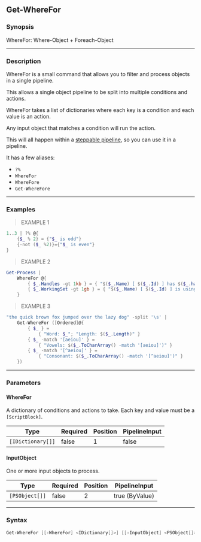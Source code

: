 Get-WhereFor
------------

### Synopsis
WhereFor: Where-Object + Foreach-Object

---

### Description

WhereFor is a small command that allows you to filter and process objects in a single pipeline.

This allows a single object pipeline to be split into multiple conditions and actions.

WhereFor takes a list of dictionaries where each key is a condition and each value is an action.

Any input object that matches a condition will run the action.

This will all happen within a
[steppable pipeline](https://learn.microsoft.com/en-us/dotnet/api/system.management.automation.steppablepipeline?view=powershellsdk-7.4.0&wt.mc_id=MVP_321542),
so you can use it in a pipeline.

It has a few aliases:

* `?%`
* `WhereFor`
* `WhereFore`
* `Get-WhereFore`

---

### Examples
> EXAMPLE 1

```PowerShell
1..3 | ?% @{
    {$_ % 2} = {"$_ is odd"}
    {-not ($_ %2)}={"$_ is even"}
}
```
> EXAMPLE 2

```PowerShell
Get-Process | 
    WhereFor @{
        { $_.Handles -gt 1kb } = { "$($_.Name) [ $($_.Id) ] has $($_.handles) open handles " }
        { $_.WorkingSet -gt 1gb } = { "$($_.Name) [ $($_.Id) ] is using $($_.WorkingSet) of memory" }
    }
```
> EXAMPLE 3

```PowerShell
"the quick brown fox jumped over the lazy dog" -split '\s' | 
    Get-WhereFor ([Ordered]@{
        { $_ } =
            { "Word: $_"; "Length: $($_.Length)" }
        { $_ -match '[aeiou]' } =
            { "Vowels: $($_.ToCharArray() -match '[aeiou]')" }
        { $_ -match '[^aeiou]' } =
            { "Consonant: $($_.ToCharArray() -match '[^aeiou]')" }
    })
```

---

### Parameters
#### **WhereFor**
A dictionary of conditions and actions to take.
Each key and value must be a `[ScriptBlock]`.

|Type             |Required|Position|PipelineInput|
|-----------------|--------|--------|-------------|
|`[IDictionary[]]`|false   |1       |false        |

#### **InputObject**
One or more input objects to process.

|Type          |Required|Position|PipelineInput |
|--------------|--------|--------|--------------|
|`[PSObject[]]`|false   |2       |true (ByValue)|

---

### Syntax
```PowerShell
Get-WhereFor [[-WhereFor] <IDictionary[]>] [[-InputObject] <PSObject[]>] [<CommonParameters>]
```
